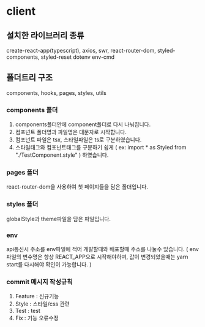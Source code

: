 # client

## 설치한 라이브러리 종류

create-react-app(typescript),
axios,
swr,
react-router-dom,
styled-components,
styled-reset
dotenv
env-cmd

## 폴더트리 구조

components,
hooks,
pages,
styles,
utils

### components 폴더

1. components폴더안에 component폴더로 다시 나눠집니다.
2. 컴포넌트 폴더명과 파일명은 대문자로 시작합니다.
3. 컴포넌트 파일은 tsx, 스타일파일은 ts로 구분하였습니다.
4. 스타일태그와 컴포넌트태그를 구분하기 쉽게 ( ex: import \* as Styled from "./TestComponent.style" ) 하였습니다.

### pages 폴더

react-router-dom을 사용하여 첫 페이지들을 담은 폴더입니다.

### styles 폴더

globalStyle과 theme파일을 담은 파일입니다.

### env

api통신시 주소를 env파일에 적어 개발할때와 배포할때 주소를 나눌수 있습니다.
( env파일의 변수명은 항상 REACT_APP으로 시작해야하며, 값이 변경되었을때는 yarn start를 다시해야 확인이 가능합니다. )

### commit 메시지 작성규칙

1. Feature : 신규기능
2. Style : 스타일/css 관련
3. Test : test
4. Fix : 기능 오류수정
